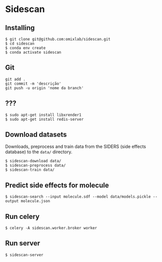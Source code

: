 # Sidescan

## Installing

```
$ git clone git@github.com:omixlab/sidescan.git
$ cd sidescan
$ conda env create
$ conda activate sidescan
```

## Git
```
git add .
git commit -m 'descrição'
git push -u origin 'nome da branch'
```

## ???

```
$ sudo apt-get install libxrender1
$ sudo apt-get install redis-server
```

## Download datasets

Downloads, preprocess and train data from the SIDERS (side effects database) to the `data/` directory.

```
$ sidescan-download data/
$ sidescan-preprocess data/
$ sidescan-train data/
```


## Predict side effects for molecule

```
$ sidescan-search --input molecule.sdf --model data/models.pickle --output molecule.json
```

## Run celery
```
$ celery -A sidescan.worker.broker worker
```

## Run server

```
$ sidescan-server
```